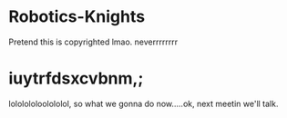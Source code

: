 # Robotics-Knights
Pretend this is copyrighted lmao.
neverrrrrrrr
<!DoctypeHTML>
<HTML>
  <h1> iuytrfdsxcvbnm,;
    </h1>
  <b2> lololololoolololol, so what we gonna do now.....ok, next meetin we'll talk.
    </b2>
